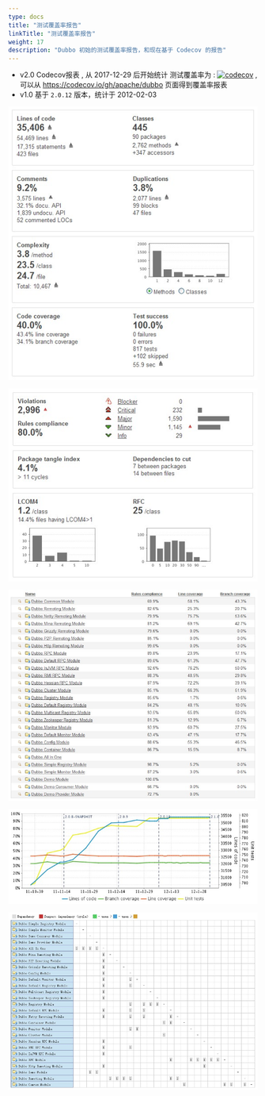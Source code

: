 ```yaml
---
type: docs
title: "测试覆盖率报告"
linkTitle: "测试覆盖率报告"
weight: 17
description: "Dubbo 初始的测试覆盖率报告，和现在基于 Codecov 的报告"
---
```


* v2.0   Codecov报表 , 从 2017-12-29 后开始统计
  测试覆盖率为 : [![codecov](https://codecov.io/gh/apache/dubbo/branch/master/graph/badge.svg)](https://codecov.io/gh/apache/dubbo) , 可以从 https://codecov.io/gh/apache/dubbo 页面得到覆盖率报表
* v1.0   基于 `2.0.12` 版本，统计于 2012-02-03

![//imgs/user/code-quality1.jpg](/imgs/user/code-quality1.jpg)

![//imgs/user/code-quality5.jpg](/imgs/user/code-quality5.jpg)

![//imgs/user/code-coverage.jpg](/imgs/user/code-coverage.jpg)

![//imgs/user/code-tendency.jpg](/imgs/user/code-tendency.jpg)

![//imgs/user/code-dependency.jpg](/imgs/user/code-dependency.jpg)
